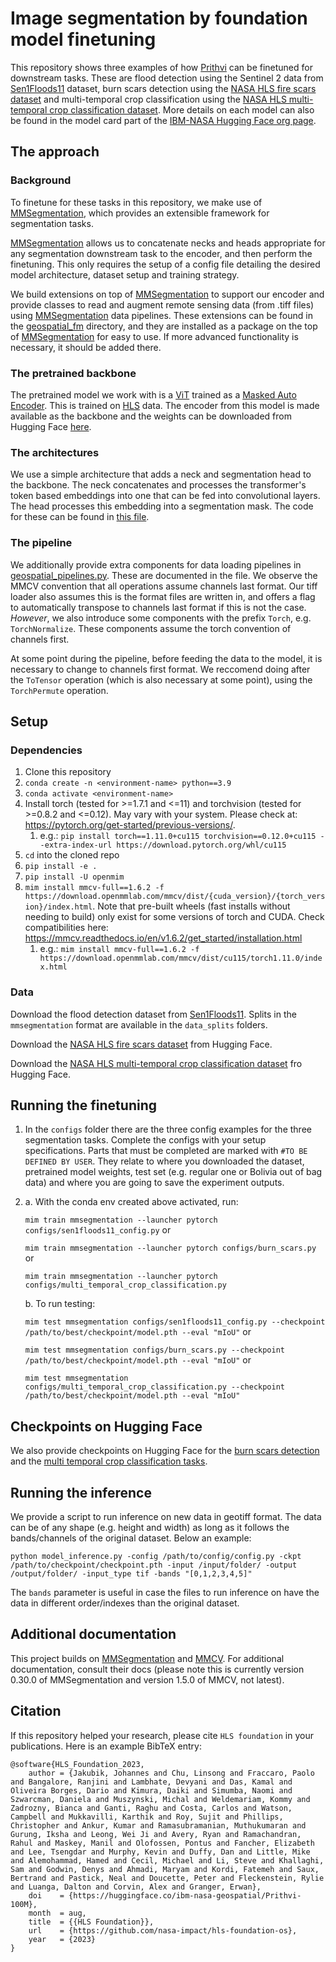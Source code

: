 # Image segmentation by foundation model finetuning

This repository shows three examples of how [Prithvi](https://huggingface.co/ibm-nasa-geospatial/Prithvi-100M) can be finetuned for downstream tasks. These are flood detection using the Sentinel 2 data from [Sen1Floods11](https://github.com/cloudtostreet/Sen1Floods11) dataset, burn scars detection using the [NASA HLS fire scars dataset](https://huggingface.co/datasets/nasa-impact/hls_burn_scars) and multi-temporal crop classification using the [NASA HLS multi-temporal crop classification dataset](https://huggingface.co/datasets/ibm-nasa-geospatial/multi-temporal-crop-classification). More details on each model can also be found in the model card part of the [IBM-NASA Hugging Face org page](https://huggingface.co/ibm-nasa-geospatial).

## The approach
### Background
To finetune for these tasks in this repository, we make use of [MMSegmentation](https://mmsegmentation.readthedocs.io/en/0.x/), which provides an extensible framework for segmentation tasks. 

[MMSegmentation](https://mmsegmentation.readthedocs.io/en/0.x/) allows us to concatenate necks and heads appropriate for any segmentation downstream task to the encoder, and then perform the finetuning. This only requires the setup of a config file detailing the desired model architecture, dataset setup and training strategy. 

We build extensions on top of [MMSegmentation](https://mmsegmentation.readthedocs.io/en/0.x/) to support our encoder and provide classes to read and augment remote sensing data (from .tiff files) using [MMSegmentation](https://mmsegmentation.readthedocs.io/en/0.x/) data pipelines. These extensions can be found in the [geospatial_fm](./geospatial_fm/) directory, and they are installed as a package on the top of [MMSegmentation](https://mmsegmentation.readthedocs.io/en/0.x/) for easy to use. If more advanced functionality is necessary, it should be added there.

### The pretrained backbone
The pretrained model we work with is a [ViT](https://arxiv.org/abs/2010.11929) trained as a [Masked Auto Encoder](https://arxiv.org/abs/2111.06377). This is trained on [HLS](https://hls.gsfc.nasa.gov/) data. The encoder from this model is made available as the backbone and the weights can be downloaded from Hugging Face [here](https://huggingface.co/ibm-nasa-geospatial/Prithvi-100M/blob/main/Prithvi_100M.pt).


### The architectures
We use a simple architecture that adds a neck and segmentation head to the backbone. The neck concatenates and processes the transformer's token based embeddings into one that can be fed into convolutional layers. The head processes this embedding into a segmentation mask. The code for these can be found in [this file](./geospatial_fm/geospatial_fm.py).

### The pipeline
We additionally provide extra components for data loading pipelines in [geospatial_pipelines.py](./geospatial_fm/geospatial_pipelines.py). These are documented in the file.
We observe the MMCV convention that all operations assume channels last format. Our tiff loader also assumes this is the format files are written in, and offers a flag to automatically transpose to channels last format if this is not the case.
*However*, we also introduce some components with the prefix `Torch`, e.g. `TorchNormalize`. These components assume the torch convention of channels first.

At some point during the pipeline, before feeding the data to the model, it is necessary to change to channels first format.
We reccomend doing after the `ToTensor` operation (which is also necessary at some point), using the `TorchPermute` operation.
## Setup
### Dependencies
1. Clone this repository
2. `conda create -n <environment-name> python==3.9`
3. `conda activate <environment-name>`
4. Install torch (tested for >=1.7.1 and <=11) and torchvision (tested for >=0.8.2 and <=0.12). May vary with your system. Please check at: https://pytorch.org/get-started/previous-versions/.
    1. e.g.: `pip install torch==1.11.0+cu115 torchvision==0.12.0+cu115 --extra-index-url https://download.pytorch.org/whl/cu115`
5. `cd` into the cloned repo
5. `pip install -e .`
6. `pip install -U openmim`
7. `mim install mmcv-full==1.6.2 -f https://download.openmmlab.com/mmcv/dist/{cuda_version}/{torch_version}/index.html`. Note that pre-built wheels (fast installs without needing to build) only exist for some versions of torch and CUDA. Check compatibilities here: https://mmcv.readthedocs.io/en/v1.6.2/get_started/installation.html
    1. e.g.: `mim install mmcv-full==1.6.2 -f https://download.openmmlab.com/mmcv/dist/cu115/torch1.11.0/index.html`

### Data

Download the flood detection dataset from [Sen1Floods11](https://github.com/cloudtostreet/Sen1Floods11). Splits in the `mmsegmentation` format are available in the `data_splits` folders.


Download the [NASA HLS fire scars dataset](https://huggingface.co/datasets/nasa-impact/hls_burn_scars) from Hugging Face.

Download the [NASA HLS multi-temporal crop classification dataset](https://huggingface.co/datasets/ibm-nasa-geospatial/multi-temporal-crop-classification) fro Hugging Face.


## Running the finetuning
1. In the `configs` folder there are the three config examples for the three segmentation tasks. Complete the configs with your setup specifications. Parts that must be completed are marked with `#TO BE DEFINED BY USER`. They relate to where you downloaded the dataset, pretrained model weights, test set (e.g. regular one or Bolivia out of bag data) and where you are going to save the experiment outputs.

2. 
    a. With the conda env created above activated, run:
    
    `mim train mmsegmentation --launcher pytorch configs/sen1floods11_config.py` or 
    
    `mim train mmsegmentation --launcher pytorch configs/burn_scars.py` or
    
    `mim train mmsegmentation --launcher pytorch configs/multi_temporal_crop_classification.py`
    
    b. To run testing: 
    
    `mim test mmsegmentation configs/sen1floods11_config.py --checkpoint /path/to/best/checkpoint/model.pth --eval "mIoU"` or 
    
    `mim test mmsegmentation configs/burn_scars.py --checkpoint /path/to/best/checkpoint/model.pth --eval "mIoU"` or
    
    `mim test mmsegmentation configs/multi_temporal_crop_classification.py --checkpoint /path/to/best/checkpoint/model.pth --eval "mIoU"`

## Checkpoints on Hugging Face
We also provide checkpoints on Hugging Face for the [burn scars detection](https://huggingface.co/ibm-nasa-geospatial/Prithvi-100M-burn-scar) and the [multi temporal crop classification tasks](https://huggingface.co/ibm-nasa-geospatial/Prithvi-100M-multi-temporal-crop-classification).

## Running the inference
We provide a script to run inference on new data in geotiff format. The data can be of any shape (e.g. height and width) as long as it follows the bands/channels of the original dataset. Below an example:

```
python model_inference.py -config /path/to/config/config.py -ckpt /path/to/checkpoint/checkpoint.pth -input /input/folder/ -output /output/folder/ -input_type tif -bands "[0,1,2,3,4,5]"
```

The `bands` parameter is useful in case the files to run inference on have the data in different order/indexes than the original dataset.

## Additional documentation
This project builds on [MMSegmentation](https://mmsegmentation.readthedocs.io/en/0.x/) and [MMCV](https://mmcv.readthedocs.io/en/v1.5.0/). For additional documentation, consult their docs (please note this is currently version 0.30.0 of MMSegmentation and version 1.5.0 of MMCV, not latest).

## Citation

If this repository helped your research, please cite `HLS foundation` in your publications. Here is an example BibTeX entry:

```
@software{HLS_Foundation_2023,
    author = {Jakubik, Johannes and Chu, Linsong and Fraccaro, Paolo and Bangalore, Ranjini and Lambhate, Devyani and Das, Kamal and Oliveira Borges, Dario and Kimura, Daiki and Simumba, Naomi and Szwarcman, Daniela and Muszynski, Michal and Weldemariam, Kommy and Zadrozny, Bianca and Ganti, Raghu and Costa, Carlos and Watson, Campbell and Mukkavilli, Karthik and Roy, Sujit and Phillips, Christopher and Ankur, Kumar and Ramasubramanian, Muthukumaran and Gurung, Iksha and Leong, Wei Ji and Avery, Ryan and Ramachandran, Rahul and Maskey, Manil and Olofossen, Pontus and Fancher, Elizabeth and Lee, Tsengdar and Murphy, Kevin and Duffy, Dan and Little, Mike and Alemohammad, Hamed and Cecil, Michael and Li, Steve and Khallaghi, Sam and Godwin, Denys and Ahmadi, Maryam and Kordi, Fatemeh and Saux, Bertrand and Pastick, Neal and Doucette, Peter and Fleckenstein, Rylie and Luanga, Dalton and Corvin, Alex and Granger, Erwan},
    doi    = {https://huggingface.co/ibm-nasa-geospatial/Prithvi-100M},
    month  = aug,
    title  = {{HLS Foundation}},
    url    = {https://github.com/nasa-impact/hls-foundation-os},
    year   = {2023}
}
```